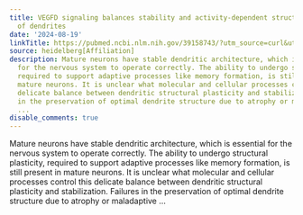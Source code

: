 ```yaml
---
title: VEGFD signaling balances stability and activity-dependent structural plasticity
  of dendrites
date: '2024-08-19'
linkTitle: https://pubmed.ncbi.nlm.nih.gov/39158743/?utm_source=curl&utm_medium=rss&utm_campaign=pubmed-2&utm_content=1FakS-2QOkCT8HsMOQP1bCRQ4YzyumYOmxmF0moLsQ3dFB1E9V&fc=20220326224207&ff=20240819181131&v=2.18.0.post9+e462414
source: heidelberg[Affiliation]
description: Mature neurons have stable dendritic architecture, which is essential
  for the nervous system to operate correctly. The ability to undergo structural plasticity,
  required to support adaptive processes like memory formation, is still present in
  mature neurons. It is unclear what molecular and cellular processes control this
  delicate balance between dendritic structural plasticity and stabilization. Failures
  in the preservation of optimal dendrite structure due to atrophy or maladaptive
  ...
disable_comments: true
---
```

Mature neurons have stable dendritic architecture, which is essential for the nervous system to operate correctly. The ability to undergo structural plasticity, required to support adaptive processes like memory formation, is still present in mature neurons. It is unclear what molecular and cellular processes control this delicate balance between dendritic structural plasticity and stabilization. Failures in the preservation of optimal dendrite structure due to atrophy or maladaptive ...